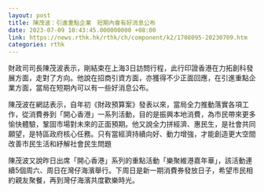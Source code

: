 ```yaml
---
layout: post
title: 陳茂波：引進重點企業　短期內會有好消息公布
date: 2023-07-09 10:43:45.000000000 +08:00
link: https://news.rthk.hk/rthk/ch/component/k2/1708095-20230709.htm
categories: rthk
---
```


財政司司長陳茂波表示，剛結束在上海3日訪問行程，此行印證香港在力拓創科發展方面，走對了方向。他說在招商引資方面，亦獲得不少正面回應，在引進重點企業方面，當局在短期內可以有一些好消息公布。

陳茂波在網誌表示，自年初《財政預算案》發表以來，當局全力推動落實各項工作，從消費券到「開心香港」一系列活動，目的是振興本地消費，為市民帶來更多愉快體驗，鞏固市場對未來的正面預期。他又說全力拼經濟、惠民生，是社會共同願望，是特區政府核心任務。只有當經濟持續向好、動力增強，才能創造更大空間改善市民生活和紓解社會民生問題

陳茂波又說昨日出席「開心香港」系列的重點活動「樂聚維港嘉年華」，該活動連續5個周六、周日在灣仔海濱舉行。下周日是新一期消費券發放日子，希望市民相約親友聚餐，再到灣仔海濱共度歡樂時光。
